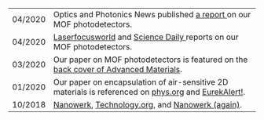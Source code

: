 

|              	|                                                                                                                                                                                                                                           	|
|--------------	|-------------------------------------------------------------------------------------------------------------------------------------------------------------------------------------------------------------------------------------------	|
| 04/2020     	| Optics and Photonics News published <a href="https://www.osa-opn.org/home/newsroom/2020/april/mof-based_broadband_photodetector/" target="_blank"> a report </a> on our MOF photodetectors.	|
| 04/2020     	| <a href="https://www.laserfocusworld.com/detectors-imaging/article/14173895/metalorganic-semiconductor-photodetector-has-400-to-1575-nm-spectral-detection-range" target="_blank"> Laserfocusworld</a> and <a href="https://www.sciencedaily.com/releases/2020/04/200409093935.htm" target="_blank"> Science Daily </a> reports on our MOF photodetectors.
| 03/2020 	| Our paper on MOF photodetectors is featured on the <a href="https://onlinelibrary.wiley.com/doi/10.1002/adma.202070071" target="_blank">back cover of Advanced Materials</a>.                                                                      	|
| 01/2020    	| Our paper on encapsulation of air-sensitive 2D materials is referenced on <a href="https://phys.org/news/2020-01-encapsulation-technique-electronic-properties-sensitive.html" target="_blank"> phys.org</a> and <a href="https://www.eurekalert.org/pub_releases/2020-01/hd-hss012820.php" target="_blank"> EurekAlert!</a>.
| 10/2018  	| <a href="https://www.nanowerk.com/nanotechnology-news2/newsid=51288.php" target="_blank"> Nanowerk</a>, <a href="https://www.technology.org/2018/10/16/metal-organic-frameworks-ready-for-electronics/?utm_source=feedburner&utm_medium=feed&utm_campaign=Feed%3A+TechnologyOrg+%28Technology+Org+-+All+News%29" target="_blank">Technology.org</a>, and <a href="https://www.nanowerk.com/nanotechnology-news2/newsid=51277.php" target="_blank"> Nanowerk (again)</a>.





